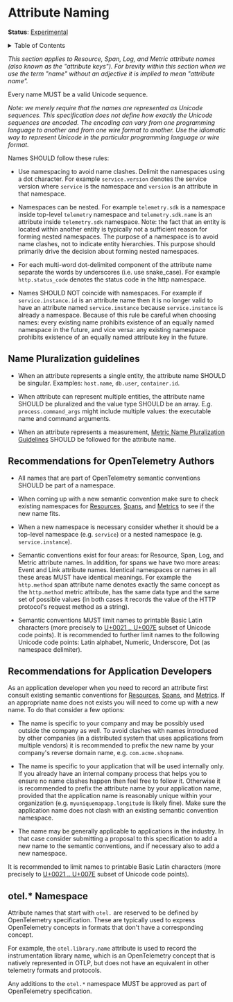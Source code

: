 # Attribute Naming

**Status**: [Experimental](../document-status.md)

<details>
<summary>
Table of Contents
</summary>

- [Name Pluralization Guidelines](#name-pluralization-guidelines)
- [Recommendations for OpenTelemetry Authors](#recommendations-for-opentelemetry-authors)
- [Recommendations for Application Developers](#recommendations-for-application-developers)

</details>

_This section applies to Resource, Span, Log, and Metric attribute names (also
known as the "attribute keys"). For brevity within this section when we use the
term "name" without an adjective it is implied to mean "attribute name"._

Every name MUST be a valid Unicode sequence.

_Note: we merely require that the names are represented as Unicode sequences.
This specification does not define how exactly the Unicode sequences are
encoded. The encoding can vary from one programming language to another and from
one wire format to another. Use the idiomatic way to represent Unicode in the
particular programming language or wire format._

Names SHOULD follow these rules:

- Use namespacing to avoid name clashes. Delimit the namespaces using a dot
  character. For example `service.version` denotes the service version where
  `service` is the namespace and `version` is an attribute in that namespace.

- Namespaces can be nested. For example `telemetry.sdk` is a namespace inside
  top-level `telemetry` namespace and `telemetry.sdk.name` is an attribute
  inside `telemetry.sdk` namespace.
  Note: the fact that an entity is located within another entity is typically
  not a sufficient reason for forming nested namespaces. The purpose of a
  namespace is to avoid name clashes, not to indicate entity hierarchies. This
  purpose should primarily drive the decision about forming nested namespaces.

- For each multi-word dot-delimited component of the attribute name separate the
  words by underscores (i.e. use snake_case). For example `http.status_code`
  denotes the status code in the http namespace.

- Names SHOULD NOT coincide with namespaces. For example if
  `service.instance.id` is an attribute name then it is no longer valid to have
  an attribute named `service.instance` because `service.instance` is already a
  namespace. Because of this rule be careful when choosing names: every existing
  name prohibits existence of an equally named namespace in the future, and vice
  versa: any existing namespace prohibits existence of an equally named
  attribute key in the future.

## Name Pluralization guidelines

- When an attribute represents a single entity, the attribute name SHOULD be singular.
  Examples: `host.name`, `db.user`, `container.id`.

- When attribute can represent multiple entities, the attribute name SHOULD be pluralized
  and the value type SHOULD be an array. E.g. `process.command_args` might include multiple
  values: the executable name and command arguments.

- When an attribute represents a measurement,
  [Metric Name Pluralization Guidelines](../metrics/semantic_conventions/README.md#pluralization)
  SHOULD be followed for the attribute name.

## Recommendations for OpenTelemetry Authors

- All names that are part of OpenTelemetry semantic conventions SHOULD be part
  of a namespace.

- When coming up with a new semantic convention make sure to check existing
  namespaces for
  [Resources](../resource/semantic_conventions/README.md),
  [Spans](../trace/semantic_conventions/README.md),
  and
  [Metrics](../metrics/semantic_conventions/README.md)
  to see if the new name fits.

- When a new namespace is necessary consider whether it should be a top-level
  namespace (e.g. `service`) or a nested namespace (e.g. `service.instance`).

- Semantic conventions exist for four areas: for Resource, Span, Log, and Metric
  attribute names. In addition, for spans we have two more areas: Event and Link
  attribute names. Identical namespaces or names in all these areas MUST have
  identical meanings. For example the `http.method` span attribute name denotes
  exactly the same concept as the `http.method` metric attribute, has the same
  data type and the same set of possible values (in both cases it records the
  value of the HTTP protocol's request method as a string).

- Semantic conventions MUST limit names to printable Basic Latin characters
  (more precisely to
  [U+0021 .. U+007E](https://en.wikipedia.org/wiki/Basic_Latin_(Unicode_block)#Table_of_characters)
  subset of Unicode code points). It is recommended to further limit names to
  the following Unicode code points: Latin alphabet, Numeric, Underscore, Dot
  (as namespace delimiter).

## Recommendations for Application Developers

As an application developer when you need to record an attribute first consult
existing semantic conventions for
[Resources](../resource/semantic_conventions/README.md),
[Spans](../trace/semantic_conventions/README.md),
and
[Metrics](../metrics/semantic_conventions/README.md).
If an appropriate name does not exists you will need to come up with a new name.
To do that consider a few options:

- The name is specific to your company and may be possibly used outside the
  company as well. To avoid clashes with names introduced by other companies (in
  a distributed system that uses applications from multiple vendors) it is
  recommended to prefix the new name by your company's reverse domain name, e.g.
  `com.acme.shopname`.

- The name is specific to your application that will be used internally only. If
  you already have an internal company process that helps you to ensure no name
  clashes happen then feel free to follow it. Otherwise it is recommended to
  prefix the attribute name by your application name, provided that
  the application name is reasonably unique within your organization (e.g.
  `myuniquemapapp.longitude` is likely fine). Make sure the application name
  does not clash with an existing semantic convention namespace.

- The name may be generally applicable to applications in the industry. In that
  case consider submitting a proposal to this specification to add a new name to
  the semantic conventions, and if necessary also to add a new namespace.

It is recommended to limit names to printable Basic Latin characters
(more precisely to
[U+0021 .. U+007E](https://en.wikipedia.org/wiki/Basic_Latin_(Unicode_block)#Table_of_characters)
subset of Unicode code points).

## otel.* Namespace

Attribute names that start with `otel.` are reserved to be defined by
OpenTelemetry specification. These are typically used to express OpenTelemetry
concepts in formats that don't have a corresponding concept.

For example, the `otel.library.name` attribute is used to record the
instrumentation library name, which is an OpenTelemetry concept that is natively
represented in OTLP, but does not have an equivalent in other telemetry formats
and protocols.

Any additions to the `otel.*` namespace MUST be approved as part of
OpenTelemetry specification.
